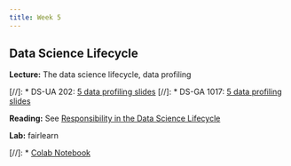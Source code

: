 ```yaml
---
title: Week 5
---
```


## Data Science Lifecycle

**Lecture:** The data science lifecycle, data profiling

[//]: * DS-UA 202: [5 data profiling slides](../../../assets/5_Profiling.pdf)
[//]: * DS-GA 1017: [5 data profiling slides](../../../assets/5_Profiling.pdf)

**Reading:** See [Responsibility in the Data Science Lifecycle](../../../assets/lifecycle_reader.pdf)

**Lab:** fairlearn

[//]: * [Colab Notebook](https://colab.research.google.com/drive/1qGGEScay7YssrWzyaeNWJDtANAQDS-4B?usp=sharing)
